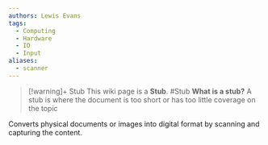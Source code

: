 ```yaml
---
authors: Lewis Evans
tags:
  - Computing
  - Hardware
  - IO
  - Input
aliases:
  - scanner
---
```

> [!warning]+ Stub
> This wiki page is a **Stub**.
> #Stub 
> **What is a stub?**
> A stub is where the document is too short or has too little coverage on the topic

Converts physical documents or images into digital format by scanning and capturing the content.